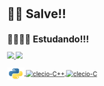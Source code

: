 
  # 🐱‍👤 Salve!!

## 🐱‍💻🐱‍💻 Estudando!!!

 <div>
  <a href="https://github.com/cleciosousa">
  <img height="180em" src="https://github-readme-stats.vercel.app/api?username=cleciosousa&show_icons=true&theme=dark&include_all_commits=true&count_private=true"/>
  <img height="140em" src="https://github-readme-stats.vercel.app/api/top-langs/?username=cleciosousa&layout=compact&langs_count=7&theme=dark"/>
</div>

  <div style="display: inline_block"><br>
  
  <img align="center" alt="clecio-Python" height="30" width="40" src="https://raw.githubusercontent.com/devicons/devicon/master/icons/python/python-original.svg">
  <img align="center" alt="clecio-C++" height="30" width="40" src="https://cdn.jsdelivr.net/gh/devicons/devicon/icons/cplusplus/cplusplus-line.svg">
  <img align="center" alt="clecio-C" height="30" width="40" src="https://cdn.jsdelivr.net/gh/devicons/devicon/icons/c/c-plain.svg">
  
 
</div>
